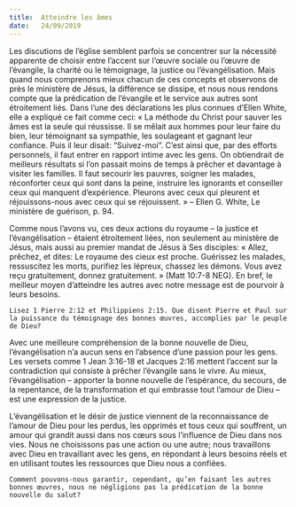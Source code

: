 ```yaml
---
title:  Atteindre les âmes
date:   24/09/2019
---
```


Les discutions de l’église semblent parfois se concentrer sur la nécessité apparente de choisir entre l’accent sur l’œuvre sociale ou l’œuvre de l’évangile, la charité ou le témoignage, la justice ou l’évangélisation. Mais quand nous comprenons mieux chacun de ces concepts et observons de près le ministère de Jésus, la différence se dissipe, et nous nous rendons compte que la prédication de l’évangile et le service aux autres sont étroitement liés. Dans l’une des déclarations les plus connues d’Ellen White, elle a expliqué ce fait comme ceci: « La méthode du Christ pour sauver les âmes est la seule qui réussisse. Il se mêlait aux hommes pour leur faire du bien, leur témoignant sa sympathie, les soulageant et gagnant leur confiance. Puis il leur disait: “Suivez-moi”. C’est ainsi que, par des efforts personnels, il faut entrer en rapport intime avec les gens. On obtiendrait de meilleurs résultats si l’on passait moins de temps à prêcher et davantage à visiter les familles. Il faut secourir les pauvres, soigner les malades, réconforter ceux qui sont dans la peine, instruire les ignorants et conseiller ceux qui manquent d’expérience. Pleurons avec ceux qui pleurent et réjouissons-nous avec ceux qui se réjouissent. » – Ellen G. White, Le ministère de guérison, p. 94.

Comme nous l’avons vu, ces deux actions du royaume – la justice et l’évangélisation – étaient étroitement liées, non seulement au ministère de Jésus, mais aussi au premier mandat de Jésus à Ses disciples: « Allez, prêchez, et dites: Le royaume des cieux est proche. Guérissez les malades, ressuscitez les morts, purifiez les lépreux, chassez les démons. Vous avez reçu gratuitement, donnez gratuitement. » (Matt 10:7-8 NEG). En bref, le meilleur moyen d’atteindre les autres avec notre message est de pourvoir à leurs besoins.

`Lisez 1 Pierre 2:12 et Philippiens 2:15. Que disent Pierre et Paul sur la puissance du témoignage des bonnes œuvres, accomplies par le peuple de Dieu?`

Avec une meilleure compréhension de la bonne nouvelle de Dieu, l’évangélisation n’a aucun sens en l’absence d’une passion pour les gens. Les versets comme 1 Jean 3:16-18 et Jacques 2:16 mettent l’accent sur la contradiction qui consiste à prêcher l’évangile sans le vivre. Au mieux, l’évangélisation – apporter la bonne nouvelle de l’espérance, du secours, de la repentance, de la transformation et qui embrasse tout l’amour de Dieu – est une expression de la justice.

L’évangélisation et le désir de justice viennent de la reconnaissance de l’amour de Dieu pour les perdus, les opprimés et tous ceux qui souffrent, un amour qui grandit aussi dans nos cœurs sous l’influence de Dieu dans nos vies. Nous ne choisissons pas une action ou une autre; nous travaillons avec Dieu en travaillant avec les gens, en répondant à leurs besoins réels et en utilisant toutes les ressources que Dieu nous a confiées.

`Comment pouvons-nous garantir, cependant, qu’en faisant les autres bonnes œuvres, nous ne négligions pas la prédication de la bonne nouvelle du salut? `